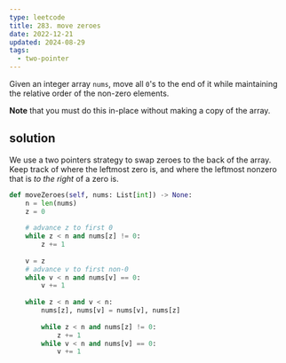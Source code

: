 ```yaml
---
type: leetcode
title: 283. move zeroes
date: 2022-12-21
updated: 2024-08-29
tags:
  - two-pointer
---
```


Given an integer array `nums`, move all `0`'s to the end of it while maintaining the relative order of the non-zero elements.

**Note** that you must do this in-place without making a copy of the array.

## solution

We use a two pointers strategy to swap zeroes to the back of the array. Keep track of where the leftmost zero is, and where the leftmost nonzero that is *to the right* of a zero is.

```python
def moveZeroes(self, nums: List[int]) -> None:
	n = len(nums)
	z = 0
	  
	# advance z to first 0
	while z < n and nums[z] != 0:
		z += 1
	  
	v = z
	# advance v to first non-0
	while v < n and nums[v] == 0:
		v += 1
	  
	while z < n and v < n:
		nums[z], nums[v] = nums[v], nums[z]
	  
		while z < n and nums[z] != 0:
			z += 1
		while v < n and nums[v] == 0:
			v += 1
```
